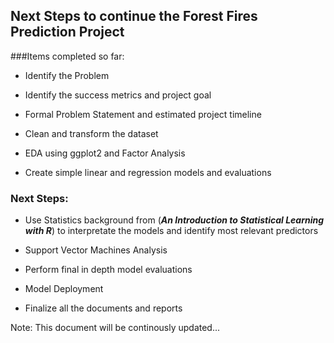 ## Next Steps to continue the Forest Fires Prediction Project

###Items completed so far:

* Identify the Problem

* Identify the success metrics and project goal

* Formal Problem Statement and estimated project timeline

* Clean and transform the dataset

* EDA using ggplot2 and Factor Analysis

* Create simple linear and regression models and evaluations


### Next Steps:

* Use Statistics background from (***An Introduction to Statistical Learning with R***) to interpretate the models and identify most relevant predictors

* Support Vector Machines Analysis

* Perform final in depth model evaluations 

* Model Deployment

* Finalize all the documents and reports

Note: This document will be continously updated...


